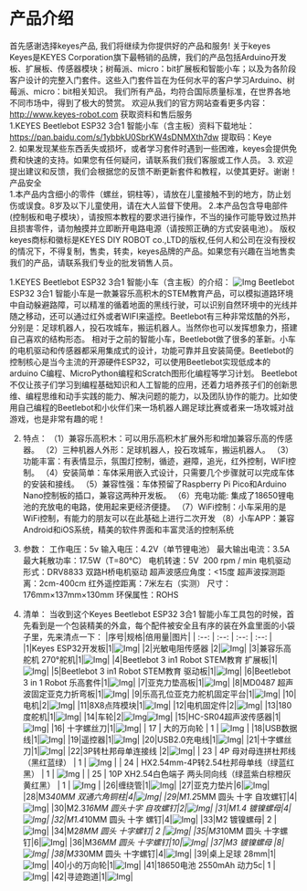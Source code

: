 # 产品介绍
首先感谢选择keyes产品,
我们将继续为你提供好的产品和服务!
 关于keyes                             
Keyes是KEYES Corporation旗下最畅销的品牌，我们的产品包括Arduino开发板、扩展板、传感器模块；树莓派、micro：bit扩展板和智能小车；以及为各阶段客户设计的完整入门套件。这些入门套件旨在为任何水平的客户学习Arduino、树莓派、micro：bit相关知识。
我们所有产品，均符合国际质量标准，在世界各地不同市场中，得到了极大的赞赏。 
欢迎从我们的官方网站查看更多内容：
http://www.keyes-robot.com
 获取资料和售后服务                     
1.KEYES Beetlebot ESP32 3合1 智能小车（含主板）资料下载地址：https://pan.baidu.com/s/1ybbkU0SbrKW4sDNMXth7dw
 提取码：Keye   
2. 如果发现某些东西丢失或损坏，或者学习套件时遇到一些困难，keyes会提供免费和快速的支持。如果您有任何疑问，请联系我们我们客服或工作人员。
3. 欢迎提出建议和反馈，我们会根据您的反馈不断更新套件和教程，以使其更好。谢谢！
 产品安全                               
1.本产品内含细小的零件（螺丝，铜柱等），请放在儿童接触不到的地方，防止划伤或误食。8岁及以下儿童使用，请在大人监督下使用。
2.本产品包含导电部件(控制板和电子模块），请按照本教程的要求进行操作，不当的操作可能导致过热并且损害零件，请勿触摸并立即断开电路电源（请按照正确的方式安装电池）。
 版权                                   
keyes商标和徽标是KEYES DIY ROBOT co.,LTD的版权,任何人和公司在没有授权的情况下，不得复制，售卖，转卖，keyes品牌的产品。如果您有兴趣在当地售卖我们的产品，请联系我们专业的批发销售人员。

 1.KEYES Beetlebot ESP32 3合1 智能小车（含主板）的介绍：
![Img](/media/img-20230506135405.png)
Beetlebot ESP32 3合1 智能小车是一款兼容乐高积木的STEM教育产品，可以模拟道路环境中自动躲避路障，可以精准的循着地面的黑线行驶，可以识别自然环境中的光线并随之移动，还可以通过红外或者WIFI来遥控。Beetlebot有三种非常炫酷的外形，分别是：足球机器人，投石攻城车，搬运机器人。当然你也可以发挥想象力，搭建自己喜欢的结构形态。
相对于之前的智能小车，Beetlebot做了很多的革新。小车的电机驱动和传感器都采用集成式的设计，功能可靠并且安装简便。Beetlebot的控制核心是当今主流的开源硬件ESP32，可以使用Beetlebot实现低成本的arduino C编程、MicroPython编程和Scratch图形化编程等学习计划。
Beetlebot不仅让孩子们学习到编程基础知识和人工智能的应用，还着力培养孩子们的创新思维、编程思维和动手实践的能力、解决问题的能力，以及团队协作的能力。比如使用自己编程的Beetlebot和小伙伴们来一场机器人踢足球比赛或者来一场攻城对战游戏，也是非常有趣的呢！

 2. 特点：
（1）兼容乐高积木：可以用乐高积木扩展外形和增加兼容乐高的传感器。
（2）三种机器人外形：足球机器人，投石攻城车，搬运机器人。
（3）功能丰富：有表情显示，氛围灯控制，循迹，避障，追光，红外控制，WIFI控制。
（4）安装简单：车体采用嵌入式设计，只需要几个步骤就可以完成车体的安装和接线。
（5）兼容性强：车体预留了Raspberry Pi Pico和Arduino Nano控制板的插口，兼容这两种开发板。
（6）充电功能:  集成了18650锂电池的充放电的电路，使用起来更经济便捷。
（7）WiFi控制：小车采用的是WiFi控制，有能力的朋友可以在此基础上进行二次开发
（8）小车APP：兼容Android和iOS系统，精美的软件界面和丰富灵活的控制系统

 3. 参数：
工作电压：5v
输入电压：4.2V（单节锂电池）
最大输出电流：3.5A
最大耗散功率：17.5W（T=80℃）
电机转速：5V  200 rpm / min
电机驱动形式：DRV8833 双路H桥电机驱动
超声波感应角度：<15度
超声波探测距离：2cm-400cm
红外遥控距离：7米左右（实测）
尺寸：176mm×137mm×130mm
环保属性：ROHS

 4. 清单：
当收到这个Keyes Beetlebot ESP32 3合1 智能小车工具包的时候，首先看到是一个包装精美的外盒，每个配件被安全且有序的装在外盒里面的小袋子里，先来清点一下：
|序号|规格|倍用量|图片|
| :--: | :--: | :--: | :--: |
|1|Keyes ESP32开发板|1|![Img](/media/img-20230329084843.png)|
|2|光敏电阻传感器 |2|![Img](/media/img-20230329090316.png)|
|3|兼容乐高舵机 270°舵机|1|![Img](/media/img-20230329085510.png)|
|4|Beetlebot 3 in1 Robot STEM教育 扩展板|1|![Img](/media/img-20230329094428.png)|
|5|Beetlebot 3 in1 Robot STEM教育 驱动板|1|![Img](/media/img-20230329094235.png)|
|6|Beetlebot 3 in 1 Robot 乐高套件|1|![Img](/media/img-20230329094453.png)|
|7|亚克力垫高板|1|![Img](/media/img-20230329094522.png)|
|8|MD0487 超声波固定亚克力折弯板|1|![Img](/media/img-20230329094545.png)|
|9|乐高孔位亚克力舵机固定平台|1|![Img](/media/img-20230329094609.png)|
|10|电机|2|![Img](/media/img-20230329094634.png)|
|11|8X8点阵模块|1|![Img](/media/img-20230329094703.png)|
|12|电机固定件|2|![Img](/media/img-20230329094800.png)|
|13|180度舵机|1|![Img](/media/img-20230329095649.png)|
|14|车轮|2|![Img](/media/img-20230329094835.png)![Img](/media/img-20230329094846.png)|
|15|HC-SR04超声波传感器|1|![Img](/media/img-20230329094906.png)|
|16| 十字螺丝刀|1|![Img](/media/img-20230329094950.png)|
| 17 | 大的万向轮 | 1 | ![Img](/media/img-20230329095005.png) |
|18|USB数据线|1|![Img](/media/img-20230329095029.png)|
|19|遥控器|1|![Img](/media/img-20230329095139.png)|
|20|USB2.0充电线|1|![Img](/media/img-20230329100008.png)|
|21|十字螺丝刀|1|![Img](/media/img-20230329100036.png)|
|22|3P转杜邦母单连接线 |2|![Img](/media/img-20230329105415.png)|
| 23 | 4P 母对母连拼杜邦线（黑红蓝绿） | 1 | ![Img](/media/img-20230329112353.png) |
| 24 | HX2.54mm-4P转2.54杜邦母单线（绿蓝红黑） | 1 | ![Img](/media/img-20230329105543.png) |
| 25 | 10P XH2.54白色端子 两头同向线（绿蓝紫白棕橙灰黄红黑） | 1 | ![Img](/media/img-20230329105609.png) |
|26|缠绕管|1|![Img](/media/img-20230329105638.png)|
|27|亚克力垫片|6|![Img](/media/img-20230329110019.png)|
|28|M3*40MM 双通六角铜柱|4|![Img](/media/img-20230329110051.png)|
|29|M1.2*5MM 圆头 十字 自攻螺钉|4|![Img](/media/img-20230329110113.png)|
|30|M2.3*16MM 圆头十字 自攻螺钉|2|![Img](/media/img-20230329110136.png)|
|31|M1.4 镀镍螺母|4|![Img](/media/img-20230329110327.png)|
|32|M1.4*10MM 圆头 十字 螺钉|4|![Img](/media/img-20230329111922.png)|
|33|M2 镀镍螺母| 2 |![Img](/media/img-20230329110504.png)|
|34|M2*8MM 圆头 十字螺钉| 2 |![Img](/media/img-20230329110553.png)|
|35|M3*10MM 圆头 十字螺钉|6|![Img](/media/img-20230329111120.png)|
|36|M3*6MM 圆头 十字螺钉|10|![Img](/media/img-20230329110724.png)|
|37|M3 镀镍螺母 |8|![Img](/media/img-20230329110855.png)|
|38|M3*30MM 圆头 十字螺钉|4|![Img](/media/img-20230329112102.png)|
|39|桌上足球 28mm|1|![Img](/media/img-20230329112125.png)|
|40|小的万向轮|1|![Img](/media/img-20230329112152.png)|
|41|18650电池 2550mAh 动力5c| 1 |![Img](/media/img-20230329112254.png)|
|42|寻迹跑道|1|![Img](/media/img-20230510131229.png)|



